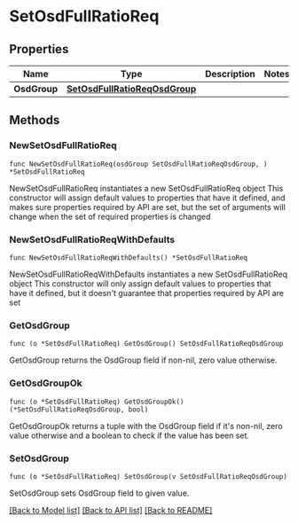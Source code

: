 # SetOsdFullRatioReq

## Properties

Name | Type | Description | Notes
------------ | ------------- | ------------- | -------------
**OsdGroup** | [**SetOsdFullRatioReqOsdGroup**](SetOsdFullRatioReqOsdGroup.md) |  | 

## Methods

### NewSetOsdFullRatioReq

`func NewSetOsdFullRatioReq(osdGroup SetOsdFullRatioReqOsdGroup, ) *SetOsdFullRatioReq`

NewSetOsdFullRatioReq instantiates a new SetOsdFullRatioReq object
This constructor will assign default values to properties that have it defined,
and makes sure properties required by API are set, but the set of arguments
will change when the set of required properties is changed

### NewSetOsdFullRatioReqWithDefaults

`func NewSetOsdFullRatioReqWithDefaults() *SetOsdFullRatioReq`

NewSetOsdFullRatioReqWithDefaults instantiates a new SetOsdFullRatioReq object
This constructor will only assign default values to properties that have it defined,
but it doesn't guarantee that properties required by API are set

### GetOsdGroup

`func (o *SetOsdFullRatioReq) GetOsdGroup() SetOsdFullRatioReqOsdGroup`

GetOsdGroup returns the OsdGroup field if non-nil, zero value otherwise.

### GetOsdGroupOk

`func (o *SetOsdFullRatioReq) GetOsdGroupOk() (*SetOsdFullRatioReqOsdGroup, bool)`

GetOsdGroupOk returns a tuple with the OsdGroup field if it's non-nil, zero value otherwise
and a boolean to check if the value has been set.

### SetOsdGroup

`func (o *SetOsdFullRatioReq) SetOsdGroup(v SetOsdFullRatioReqOsdGroup)`

SetOsdGroup sets OsdGroup field to given value.



[[Back to Model list]](../README.md#documentation-for-models) [[Back to API list]](../README.md#documentation-for-api-endpoints) [[Back to README]](../README.md)


